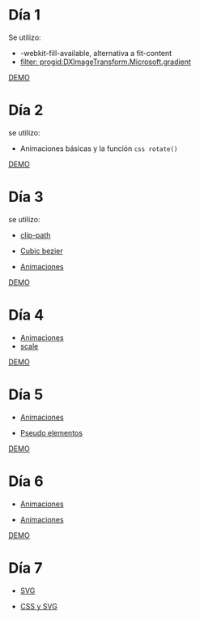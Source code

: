 # Día 1

Se utilizo:

- -webkit-fill-available, alternativa a fit-content
- [filter: progid:DXImageTransform.Microsoft.gradient](https://docs.microsoft.com/en-us/previous-versions/windows/internet-explorer/ie-developer/platform-apis/ms532997(v=vs.85))

[DEMO](https://miguelhg2351.github.io/100-days-css/001)

# Día 2

se utilizo:

- Animaciones básicas y la función ```css rotate()```

[DEMO](https://miguelhg2351.github.io/100-days-css/002)

# Día 3

se utilizo:

- [clip-path](https://developer.mozilla.org/es/docs/Web/CSS/clip-path)

- [Cubic bezier](https://developer.mozilla.org/en-US/docs/Web/CSS/easing-function)

- [Animaciones](https://developer.mozilla.org/es/docs/Web/CSS/animation)

[DEMO](https://miguelhg2351.github.io/100-days-css/003)

# Día 4

- [Animaciones](https://developer.mozilla.org/es/docs/Web/CSS/animation)
- [scale](https://developer.mozilla.org/es/docs/Web/CSS/transform-function/scale)

[DEMO](https://miguelhg2351.github.io/100-days-css/004)

# Día 5

- [Animaciones](https://developer.mozilla.org/es/docs/Web/CSS/animation)

- [Pseudo elementos](https://developer.mozilla.org/es/docs/Web/CSS/Pseudoelementos)

[DEMO](https://miguelhg2351.github.io/100-days-css/005)

# Día 6

- [Animaciones](https://developer.mozilla.org/es/docs/Web/CSS/animation)

- [Animaciones](https://developer.mozilla.org/es/docs/Web/CSS/animation)

[DEMO](https://miguelhg2351.github.io/100-days-css/006)

# Día 7

- [SVG](https://developer.mozilla.org/es/docs/Web/SVG)

- [CSS y SVG](https://developer.mozilla.org/en-US/docs/Web/SVG/Tutorial/SVG_and_CSS)